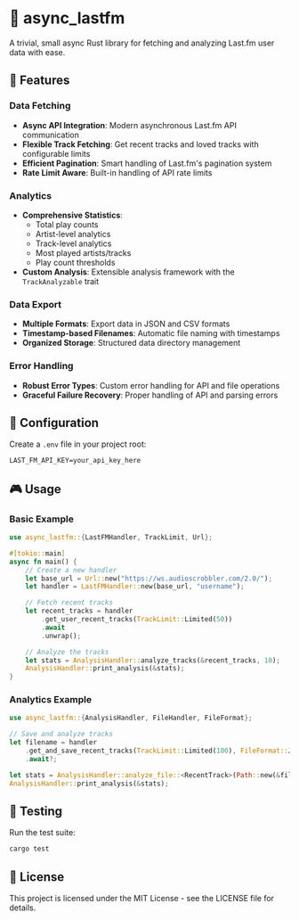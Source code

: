 # 🎵 async_lastfm

A trivial, small async Rust library for fetching and analyzing Last.fm user data with ease.

## 🚀 Features

### Data Fetching
- **Async API Integration**: Modern asynchronous Last.fm API communication
- **Flexible Track Fetching**: Get recent tracks and loved tracks with configurable limits
- **Efficient Pagination**: Smart handling of Last.fm's pagination system
- **Rate Limit Aware**: Built-in handling of API rate limits

### Analytics
- **Comprehensive Statistics**:
  - Total play counts
  - Artist-level analytics
  - Track-level analytics
  - Most played artists/tracks
  - Play count thresholds
- **Custom Analysis**: Extensible analysis framework with the `TrackAnalyzable` trait

### Data Export
- **Multiple Formats**: Export data in JSON and CSV formats
- **Timestamp-based Filenames**: Automatic file naming with timestamps
- **Organized Storage**: Structured data directory management

### Error Handling
- **Robust Error Types**: Custom error handling for API and file operations
- **Graceful Failure Recovery**: Proper handling of API and parsing errors

## 🔧 Configuration

Create a `.env` file in your project root:

```env
LAST_FM_API_KEY=your_api_key_here
```

## 🎮 Usage

### Basic Example

```rust
use async_lastfm::{LastFMHandler, TrackLimit, Url};

#[tokio::main]
async fn main() {
    // Create a new handler
    let base_url = Url::new("https://ws.audioscrobbler.com/2.0/");
    let handler = LastFMHandler::new(base_url, "username");

    // Fetch recent tracks
    let recent_tracks = handler
        .get_user_recent_tracks(TrackLimit::Limited(50))
        .await
        .unwrap();

    // Analyze the tracks
    let stats = AnalysisHandler::analyze_tracks(&recent_tracks, 10);
    AnalysisHandler::print_analysis(&stats);
}
```

### Analytics Example

```rust
use async_lastfm::{AnalysisHandler, FileHandler, FileFormat};

// Save and analyze tracks
let filename = handler
    .get_and_save_recent_tracks(TrackLimit::Limited(100), FileFormat::JSON)
    .await?;

let stats = AnalysisHandler::analyze_file::<RecentTrack>(Path::new(&filename), 10)?;
AnalysisHandler::print_analysis(&stats);
```

## 🧪 Testing

Run the test suite:

```bash
cargo test
```

## 📄 License

This project is licensed under the MIT License - see the LICENSE file for details.
